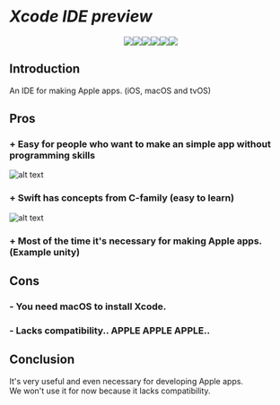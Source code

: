 # *Xcode IDE preview*
<p align="center"><img src="https://findicons.com/files/icons/727/leopard/128/xcode.png"><img src="https://findicons.com/files/icons/727/leopard/128/xcode.png"><img src="https://findicons.com/files/icons/727/leopard/128/xcode.png"><img src="https://findicons.com/files/icons/727/leopard/128/xcode.png"><img src="https://findicons.com/files/icons/727/leopard/128/xcode.png"><img src="https://findicons.com/files/icons/727/leopard/128/xcode.png"></p>  

## Introduction  
An IDE for making Apple apps. (iOS, macOS and tvOS)

## Pros
### + Easy for people who want to make an simple app without programming skills  
![alt text](https://matteomanferdini.com/wp-content/uploads/2018/01/The-first-cell-the-static-table-view-in-the-Xcode-storyboard.png "Xcode workspace")
### + Swift has concepts from C-family (easy to learn)  
![alt text](https://docs.gimbal.com/images/viewControllerSwift.png "Swift Example")
### + Most of the time it's necessary for making Apple apps. (Example unity) 

## Cons
### - You need macOS to install Xcode.
### - Lacks compatibility.. APPLE APPLE APPLE..

## Conclusion
It's very useful and even necessary for developing Apple apps.  
We won't use it for now because it lacks compatibility.  


